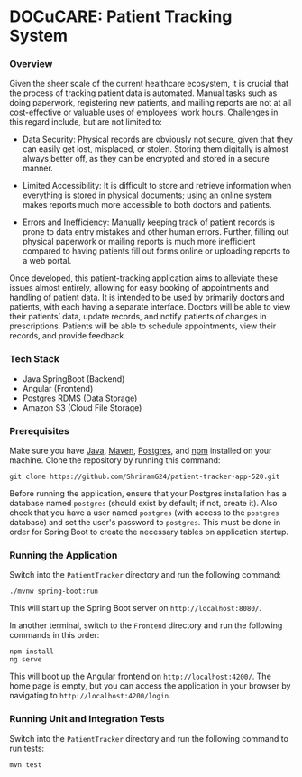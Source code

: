 # DOCuCARE: Patient Tracking System

### Overview
Given the sheer scale of the current healthcare ecosystem, it is crucial that the process of tracking patient data is automated. Manual tasks such as doing paperwork, registering new patients, and mailing reports are not at all cost-effective or valuable uses of employees’ work hours. Challenges in this regard include, but are not limited to:

- Data Security: Physical records are obviously not secure, given that they can easily get lost, misplaced, or stolen. Storing them digitally is almost always better off, as they can be encrypted and stored in a secure manner.

- Limited Accessibility: It is difficult to store and retrieve information when everything is stored in physical documents; using an online system makes reports much more accessible to both doctors and patients.

- Errors and Inefficiency: Manually keeping track of patient records is prone to data entry mistakes and other human errors. Further, filling out physical paperwork or mailing reports is much more inefficient compared to having patients fill out forms online or uploading reports to a web portal.

Once developed, this patient-tracking application aims to alleviate these issues almost entirely, allowing for easy booking of appointments and handling of patient data. It is intended to be used by primarily doctors and patients, with each having a separate interface. Doctors will be able to view their patients’ data, update records, and notify patients of changes in prescriptions. Patients will be able to schedule appointments, view their records, and provide feedback. 

### Tech Stack

- Java SpringBoot (Backend)
- Angular (Frontend)
- Postgres RDMS (Data Storage)
- Amazon S3 (Cloud File Storage)

### Prerequisites

Make sure you have [Java](https://www.java.com/download/ie_manual.jsp), [Maven](https://maven.apache.org/install.html), [Postgres](https://www.postgresql.org/download/), and [npm](https://docs.npmjs.com/downloading-and-installing-node-js-and-npm) installed on your machine. Clone the repository by running this command:

```
git clone https://github.com/ShriramG24/patient-tracker-app-520.git
```

Before running the application, ensure that your Postgres installation has a database named `postgres` (should exist by default; if not, create it). Also check that you have a user named `postgres` (with access to the `postgres` database) and set the user's password to `postgres`. This must be done in order for Spring Boot to create the necessary tables on application startup.

### Running the Application

Switch into the `PatientTracker` directory and run the following command:

```
./mvnw spring-boot:run
```

This will start up the Spring Boot server on `http://localhost:8080/`.

In another terminal, switch to the `Frontend` directory and run the following commands in this order:

```
npm install
ng serve
```

This will boot up the Angular frontend on `http://localhost:4200/`. The home page is empty, but you can access the application in your browser by navigating to `http://localhost:4200/login`.

### Running Unit and Integration Tests

Switch into the `PatientTracker` directory and run the following command to run tests:

```
mvn test
```
